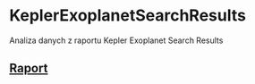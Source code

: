 # KeplerExoplanetSearchResults
Analiza danych z raportu Kepler Exoplanet Search Results

## [**Raport**](https://github.com/ArminD93/KeplerExoplanetSearchResults/blob/dev/KeplerExoplanetSearchResults.ipynb)
